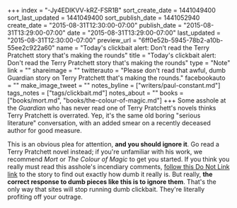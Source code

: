 +++
index = "-Jy4EDIKVV-kRZ-FSR1B"
sort_create_date = 1441049400
sort_last_updated = 1441049400
sort_publish_date = 1441052940
create_date = "2015-08-31T12:30:00-07:00"
publish_date = "2015-08-31T13:29:00-07:00"
date = "2015-08-31T13:29:00-07:00"
last_updated = "2015-08-31T12:30:00-07:00"
preview_url = "6ff0e52b-5945-78b2-a10b-55ee2c922a60"
name = "Today's clickbait alert: Don't read the Terry Pratchett story that's making the rounds"
title = "Today's clickbait alert: Don't read the Terry Pratchett story that's making the rounds"
type = "Note"
link = ""
shareimage = ""
twitterauto = "Please don't read that awful, dumb Guardian story on Terry Pratchett that's making the rounds."
facebookauto = ""
make_image_tweet = ""
notes_byline = ["writers/paul-constant.md"]
tags_notes = ["tags/clickbait.md"]
notes_about = ""
books = ["books/mort.md", "books/the-colour-of-magic.md"]
+++
Some asshole at the *Guardian* who has never read one of Terry Pratchett's novels thinks Terry Pratchett is overrated. Yep, it's the same old boring "serious literature" conversation, with an added smear on a recently deceased author for good measure. 

This is an obvious plea for attention, **and you should ignore it**. Go read a Terry Pratchett novel instead; if you're unfamiliar with his work, we recommend *Mort* or *The Colour of Magic* to get you started. If you think you really must read this asshole's incendiary comments, [follow this Do Not Link link](http://www.donotlink.com/framed?770655) to the story to find out exactly how dumb it really is. But really, **the correct response to dumb pieces like this is to ignore them**. That's the only way that sites will stop running dumb clickbait. They're literally profiting off your outrage.